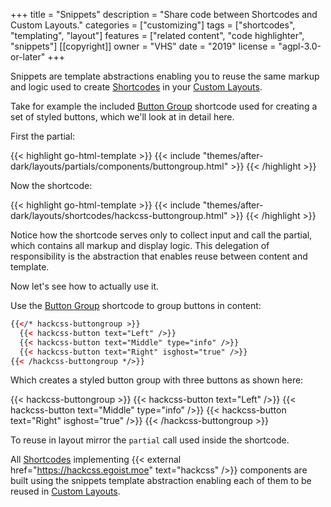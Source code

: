+++
title = "Snippets"
description = "Share code between Shortcodes and Custom Layouts."
categories = ["customizing"]
tags = ["shortcodes", "templating", "layout"]
features = ["related content", "code highlighter", "snippets"]
[[copyright]]
  owner = "VHS"
  date = "2019"
  license = "agpl-3.0-or-later"
+++

Snippets are template abstractions enabling you to reuse the same markup and logic used to create [Shortcodes](/shortcode) in your [Custom Layouts](../custom-layouts).

Take for example the included [Button Group](/shortcode/button-group) shortcode used for creating a set of styled buttons, which we'll look at in detail here.

First the partial:

{{< highlight go-html-template >}}
{{< include "themes/after-dark/layouts/partials/components/buttongroup.html" >}}
{{< /highlight >}}

Now the shortcode:

{{< highlight go-html-template >}}
{{< include "themes/after-dark/layouts/shortcodes/hackcss-buttongroup.html" >}}
{{< /highlight >}}

Notice how the shortcode serves only to collect input and call the partial, which contains all markup and display logic. This delegation of responsibility is the abstraction that enables reuse between content and template.

Now let's see how to actually use it.

Use the [Button Group](/shortcode/button-group) shortcode to group buttons in content:

```html
{{</* hackcss-buttongroup >}}
  {{< hackcss-button text="Left" />}}
  {{< hackcss-button text="Middle" type="info" />}}
  {{< hackcss-button text="Right" isghost="true" />}}
{{< /hackcss-buttongroup */>}}
```

Which creates a styled button group with three buttons as shown here:

{{< hackcss-buttongroup >}}
  {{< hackcss-button text="Left" />}}
  {{< hackcss-button text="Middle" type="info" />}}
  {{< hackcss-button text="Right" isghost="true" />}}
{{< /hackcss-buttongroup >}}

To reuse in layout mirror the `partial` call used inside the shortcode.

All [Shortcodes](/shortcode) implementing {{< external href="https://hackcss.egoist.moe" text="hackcss" />}} components are built using the snippets template abstraction enabling each of them to be reused in [Custom Layouts](../custom-layouts).
